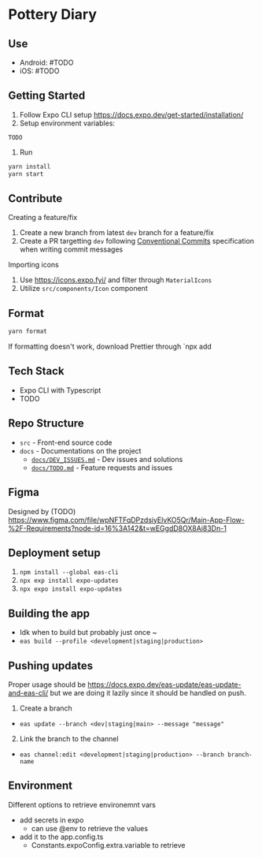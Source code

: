 # Pottery Diary

## Use
- Android: #TODO
- iOS: #TODO

## Getting Started
1. Follow Expo CLI setup https://docs.expo.dev/get-started/installation/
2. Setup environment variables:
  ```
  TODO
  ```
1. Run
  ```bash
  yarn install
  yarn start
  ```

## Contribute
Creating a feature/fix
1. Create a new branch from latest `dev` branch for a feature/fix
2. Create a PR targetting `dev` following [Conventional Commits](https://www.conventionalcommits.org/) specification when writing commit messages

Importing icons
1. Use https://icons.expo.fyi/ and filter through `MaterialIcons`
2. Utilize `src/components/Icon` component 

## Format
```bash
yarn format
```

If formatting doesn't work, download Prettier through `npx add

## Tech Stack
- Expo CLI with Typescript
- TODO

## Repo Structure
- `src` - Front-end source code
- `docs` - Documentations on the project
  - [`docs/DEV_ISSUES.md`](docs/DEV_ISSUES.md) - Dev issues and solutions
  - [`docs/TODO.md`](docs/TODO.md) - Feature requests and issues

## Figma
Designed by (TODO) 
https://www.figma.com/file/wpNFTFqDPzdsiyElvKO5Qr/Main-App-Flow-%2F-Requirements?node-id=16%3A142&t=wEGgdD8OX8Ai83Dn-1

## Deployment setup
  1. `npm install --global eas-cli`
  2. `npx exp install expo-updates`
  3. `npx expo install expo-updates`

## Building the app
  - Idk when to build but probably just once ~ 
  - `eas build --profile <development|staging|production>`

## Pushing updates
Proper usage should be https://docs.expo.dev/eas-update/eas-update-and-eas-cli/ but we are doing it lazily since it should be handled on push.
  1. Create a branch 
   - `eas update --branch <dev|staging|main> --message "message"` 
  2. Link the branch to the channel
   - `eas channel:edit <development|staging|production> --branch branch-name`

## Environment
Different options to retrieve environemnt vars
  - add secrets in expo
    - can use @env to retrieve the values
  - add it to the app.config.ts
    - Constants.expoConfig.extra.variable to retrieve
